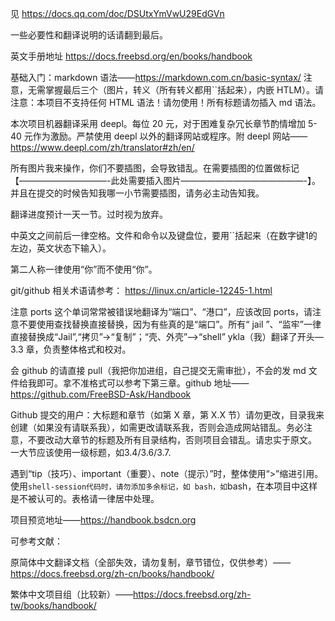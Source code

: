 见 https://docs.qq.com/doc/DSUtxYmVwU29EdGVn

一些必要性和翻译说明的话请翻到最后。

英文手册地址 https://docs.freebsd.org/en/books/handbook

基础入门：markdown 语法——https://markdown.com.cn/basic-syntax/ 注意，无需掌握最后三个（图片，转义（所有转义都用``括起来），内嵌 HTLM）。请注意：本项目不支持任何 HTML 语法！请勿使用！所有标题请勿插入 md 语法。

本次项目机器翻译采用 deepl。每位 20 元，对于困难复杂冗长章节酌情增加 5-40 元作为激励。严禁使用 deepl 以外的翻译网站或程序。附 deepl 网站——https://www.deepl.com/zh/translator#zh/en/

所有图片我来操作，你们不要插图，会导致错乱。在需要插图的位置做标记【——————————-此处需要插入图片­——————————————-】。并且在提交的时候告知我哪一小节需要插图，请务必主动告知我。

翻译进度预计一天一节。过时视为放弃。

中英文之间前后一律空格。文件和命令以及键盘位，要用``括起来（在数字键1的左边，英文状态下输入）。

第二人称一律使用“你”而不使用“你”。

git/github 相关术语请参考： https://linux.cn/article-12245-1.html

注意 ports 这个单词常常被错误地翻译为“端口”、“港口”，应该改回 ports，请注意不要使用查找替换直接替换，因为有些真的是“端口”。所有“ jail ”、“监牢”一律直接替换成“Jail”,“拷贝”->“复制”；“壳、外壳”——>“shell”
ykla（我）翻译了开头—3.3 章，负责整体格式和校对。

会 github 的请直接 pull（我把你加进组，自己提交无需审批），不会的发 md 文件给我即可。拿不准格式可以参考下第三章。github 地址——https://github.com/FreeBSD-Ask/Handbook

Github 提交的用户：大标题和章节（如第 X 章，第 X.X 节）请勿更改，目录我来创建（如果没有请联系我），如需更改请联系我，否则会造成网站错乱。务必注意，不要改动大章节的标题及所有目录结构，否则项目会错乱。请忠实于原文。
一大节应该使用一级标题，如3.4/3.6/3.7.

遇到“tip（技巧）、important（重要）、note（提示）”时，整体使用“>”缩进引用。使用```shell-session代码时，请勿添加多余标记，如 bash，如```bash，在本项目中这样是不被认可的。表格请一律居中处理。

项目预览地址——https://handbook.bsdcn.org

可参考文献：

原简体中文翻译文档（全部失效，请勿复制，章节错位，仅供参考）——https://docs.freebsd.org/zh-cn/books/handbook/

繁体中文项目组（比较新）——https://docs.freebsd.org/zh-tw/books/handbook/

